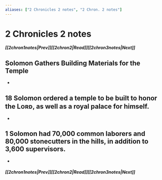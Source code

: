 ```yaml
---
aliases: ["2 Chronicles 2 notes", "2 Chron. 2 notes"]
---
```

# 2 Chronicles 2 notes
##### <span class=arrow-left></span>[[2chron1notes|Prev]]<span class=navigation-separator></span>[[2chron2|Read]]<span class=navigation-separator></span>[[2chron3notes|Next]]<span class=arrow-right></span>
## Solomon Gathers Building Materials for the Temple
- 
## 18 Solomon ordered a temple to be built to honor the Lᴏʀᴅ, as well as a royal palace for himself.
- 
## 1 Solomon had 70,000 common laborers and 80,000 stonecutters in the hills, in addition to 3,600 supervisors.
- 
##### <span class=arrow-left></span>[[2chron1notes|Prev]]<span class=navigation-separator></span>[[2chron2|Read]]<span class=navigation-separator></span>[[2chron3notes|Next]]<span class=arrow-right></span>